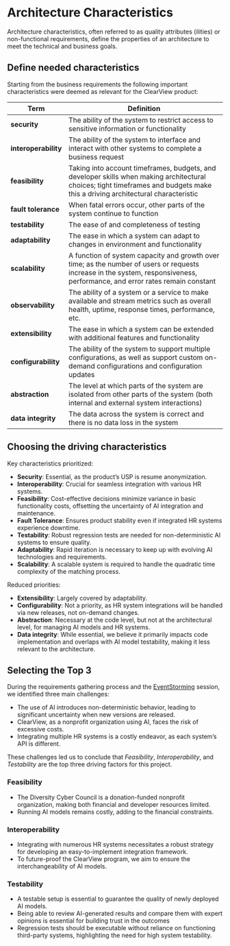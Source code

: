 # Architecture Characteristics
Architecture characteristics, often referred to as quality attributes (ilities) or non-functional requirements, define the properties of an architecture to meet the technical and business goals.

## Define needed characteristics
Starting from the business requirements the following important characteristics were deemed as relevant for the ClearView product:

| **Term**             | **Definition**                                                                                                                                   |
|----------------------|---------------------------------------------------------------------------------------------------------------------------------------------------|
| **security**         | The ability of the system to restrict access to sensitive information or functionality                                                            |
| **interoperability** | The ability of the system to interface and interact with other systems to complete a business request                                              |
| **feasibility** | Taking into account timeframes, budgets, and developer skills when making architectural choices; tight timeframes and budgets make this a driving architectural characteristic |
| **fault tolerance**  | When fatal errors occur, other parts of the system continue to function                                                                           |
| **testability**      | The ease of and completeness of testing                                                                                                           |
| **adaptability**     | The ease in which a system can adapt to changes in environment and functionality                                                                  |
| **scalability**      | A function of system capacity and growth over time; as the number of users or requests increase in the system, responsiveness, performance, and error rates remain constant |
| **observability** | The ability of a system or a service to make available and stream metrics such as overall health, uptime, response times, performance, etc. |
| **extensibility**    | The ease in which a system can be extended with additional features and functionality                                                             |
| **configurability**  | The ability of the system to support multiple configurations, as well as support custom on-demand configurations and configuration updates         |
| **abstraction**      | The level at which parts of the system are isolated from other parts of the system (both internal and external system interactions)               |
| **data integrity** | The data across the system is correct and there is no data loss in the system |


## Choosing the driving characteristics

Key characteristics prioritized:

- **Security**: Essential, as the product’s USP is resume anonymization.
- **Interoperability**: Crucial for seamless integration with various HR systems.
- **Feasibility**: Cost-effective decisions minimize variance in basic functionality costs, offsetting the uncertainty of AI integration and maintenance.
- **Fault Tolerance**: Ensures product stability even if integrated HR systems experience downtime.
- **Testability**: Robust regression tests are needed for non-deterministic AI systems to ensure quality.
- **Adaptability**: Rapid iteration is necessary to keep up with evolving AI technologies and requirements.
- **Scalability**: A scalable system is required to handle the quadratic time complexity of the matching process.

Reduced priorities:

- **Extensibility**: Largely covered by adaptability.
- **Configurability**: Not a priority, as HR system integrations will be handled via new releases, not on-demand changes.
- **Abstraction**: Necessary at the code level, but not at the architectural level, for managing AI models and HR systems.
- **Data integrity**: While essential, we believe it primarily impacts code implementation and overlaps with AI model testability, making it less relevant to the architecture.

## Selecting the Top 3

During the requirements gathering process and the [EventStorming](/EventStorming/) session, we identified three main challenges:

- The use of AI introduces non-deterministic behavior, leading to significant uncertainty when new versions are released.
- ClearView, as a nonprofit organization using AI, faces the risk of excessive costs.
- Integrating multiple HR systems is a costly endeavor, as each system’s API is different.

These challenges led us to conclude that *Feasibility*, *Interoperability*, and *Testability* are the top three driving factors for this project.

### Feasibility
- The Diversity Cyber Council is a donation-funded nonprofit organization, making both financial and developer resources limited.
- Running AI models remains costly, adding to the financial constraints.

### Interoperability
- Integrating with numerous HR systems necessitates a robust strategy for developing an easy-to-implement integration framework.
- To future-proof the ClearView program, we aim to ensure the interchangeability of AI models.

### Testability
- A testable setup is essential to guarantee the quality of newly deployed AI models.
- Being able to review AI-generated results and compare them with expert opinions is essential for building trust in the outcomes
- Regression tests should be executable without reliance on functioning third-party systems, highlighting the need for high system testability.

